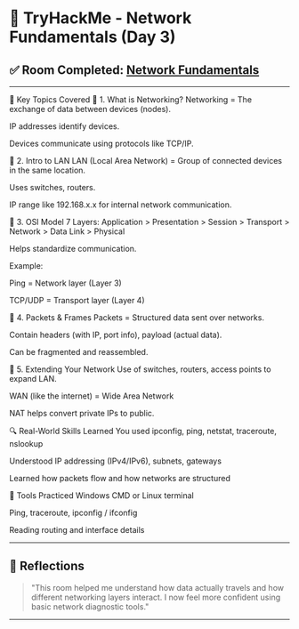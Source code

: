 # 📡 TryHackMe - Network Fundamentals (Day 3)

## ✅ Room Completed: [Network Fundamentals](https://tryhackme.com/room/networkfundamentals)

---
🧠 Key Topics Covered
🔹 1. What is Networking?
Networking = The exchange of data between devices (nodes).

IP addresses identify devices.

Devices communicate using protocols like TCP/IP.

🔹 2. Intro to LAN
LAN (Local Area Network) = Group of connected devices in the same location.

Uses switches, routers.

IP range like 192.168.x.x for internal network communication.

🔹 3. OSI Model
7 Layers:
Application > Presentation > Session > Transport > Network > Data Link > Physical

Helps standardize communication.

Example:

Ping = Network layer (Layer 3)

TCP/UDP = Transport layer (Layer 4)

🔹 4. Packets & Frames
Packets = Structured data sent over networks.

Contain headers (with IP, port info), payload (actual data).

Can be fragmented and reassembled.

🔹 5. Extending Your Network
Use of switches, routers, access points to expand LAN.

WAN (like the internet) = Wide Area Network

NAT helps convert private IPs to public.

🔍 Real-World Skills Learned
You used ipconfig, ping, netstat, traceroute, nslookup

Understood IP addressing (IPv4/IPv6), subnets, gateways

Learned how packets flow and how networks are structured

🧪 Tools Practiced
Windows CMD or Linux terminal

Ping, traceroute, ipconfig / ifconfig

Reading routing and interface details

---

## 💭 Reflections

> "This room helped me understand how data actually travels and how different networking layers interact. I now feel more confident using basic network diagnostic tools."
> 

---